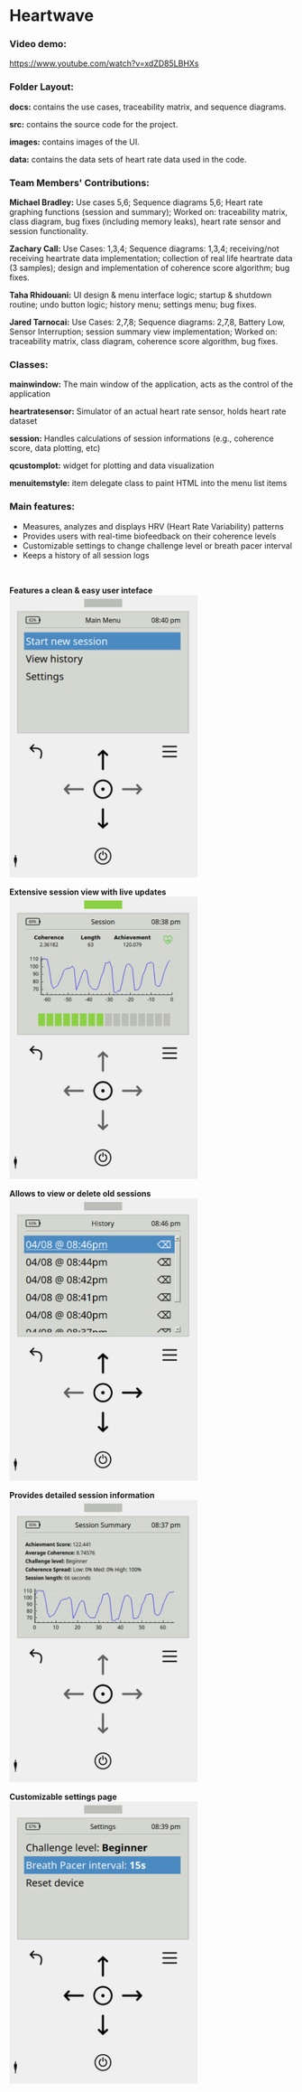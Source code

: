 # Heartwave

### Video demo:

https://www.youtube.com/watch?v=xdZD85LBHXs

### Folder Layout:

**docs:** contains the use cases, traceability matrix, and sequence diagrams.

**src:** contains the source code for the project.

**images:** contains images of the UI.

**data:** contains the data sets of heart rate data used in the code.

### Team Members' Contributions:

**Michael Bradley:** Use cases 5,6; Sequence diagrams 5,6; Heart rate graphing functions (session and summary); Worked on: traceability matrix, class diagram, bug fixes (including memory leaks), heart rate sensor and session functionality.

**Zachary Call:** Use Cases: 1,3,4; Sequence diagrams: 1,3,4; receiving/not receiving heartrate data implementation; collection of real life heartrate data (3 samples); design and implementation of coherence score algorithm; bug fixes.

**Taha Rhidouani:** UI design & menu interface logic; startup & shutdown routine; undo button logic; history menu; settings menu; bug fixes.

**Jared Tarnocai:** Use Cases: 2,7,8; Sequence diagrams: 2,7,8, Battery Low, Sensor Interruption; session summary view implementation; Worked on: traceability matrix, class diagram, coherence score algorithm, bug fixes.

### Classes:

**mainwindow:** The main window of the application, acts as the control of the application

**heartratesensor:** Simulator of an actual heart rate sensor, holds heart rate dataset

**session:** Handles calculations of session informations (e.g., coherence score, data plotting, etc)

**qcustomplot:** widget for plotting and data visualization

**menuitemstyle:** item delegate class to paint HTML into the menu list items

### Main features:

- Measures, analyzes and displays HRV (Heart Rate Variability) patterns
- Provides users with real-time biofeedback on their coherence levels
- Customizable settings to change challenge level or breath pacer interval
- Keeps a history of all session logs

<br />

**Features a clean & easy user inteface** <br><img src="./images/screenshot_1.png?raw=true" height="500">

**Extensive session view with live updates** <br><img src="./images/screenshot_2.png?raw=true" height="500">

**Allows to view or delete old sessions** <br><img src="./images/screenshot_3.png?raw=true" height="500">

**Provides detailed session information** <br><img src="./images/screenshot_4.png?raw=true" height="500">

**Customizable settings page** <br><img src="./images/screenshot_5.png?raw=true" height="500">
